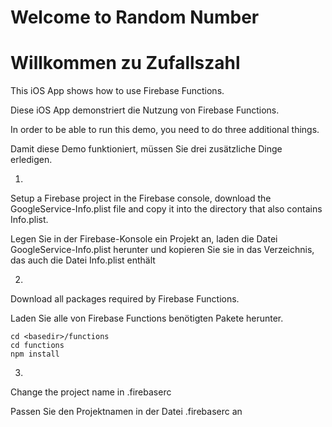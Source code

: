# Welcome to Random Number
# Willkommen zu Zufallszahl

This iOS App shows how to use Firebase Functions.

Diese iOS App demonstriert die Nutzung von Firebase Functions.


In order to be able to run this demo, you need to do three additional things.

Damit diese Demo funktioniert, müssen Sie drei zusätzliche Dinge erledigen.


1)


Setup a Firebase project in the Firebase console, download the GoogleService-Info.plist file and copy it into the directory that also contains Info.plist.

Legen Sie in der Firebase-Konsole ein Projekt an, laden die Datei GoogleService-Info.plist herunter und kopieren Sie sie in das Verzeichnis, das auch die Datei Info.plist enthält


2)


Download all packages required by Firebase Functions.

Laden Sie alle von Firebase Functions benötigten Pakete herunter.

~~~~
cd <basedir>/functions
cd functions
npm install
~~~~


3)

Change the project name in .firebaserc

Passen Sie den Projektnamen in der Datei .firebaserc an

